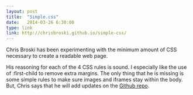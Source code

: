 ```yaml
---
layout: post
title:  "Simple.css"
date:   2014-03-26 6:30:00
type: link
link: http://chrisbroski.github.io/simple-css/
---
```

Chris Broski has been experimenting with the minimum amount of CSS necessary to create a readable web page.

His reasoning for each of the 4 CSS rules is sound. I especially like the use of :first-child to remove extra margins. The only thing that he is missing is some simple rules to make sure images and iframes stay within the body. But, Chris says that he will add updates on the [Github repo](https://github.com/chrisbroski/simple-css).